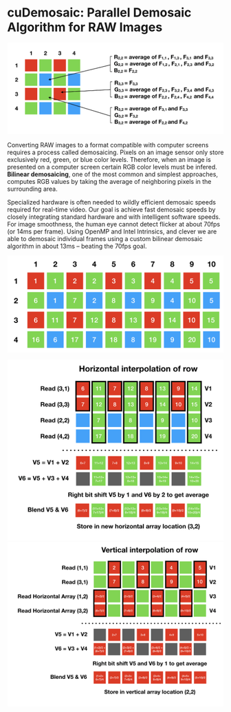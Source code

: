 # cuDemosaic: Parallel Demosaic Algorithm for RAW Images

![Bayer Filter Bilinear Demosaic](https://github.com/joeygibli/cuDemosaic/blob/master/bayer_filter.png)

Converting RAW images to a format compatible with computer screens requires a process called demosaicing. Pixels on an image sensor only store exclusively red, green, or blue color levels. Therefore, when an image is presented on a computer screen certain RGB color levels must be infered. **Bilinear demosaicing**, one of the most common and simplest approaches, computes RGB values by taking the average of neighboring pixels in the surrounding area.

Specialized hardware is often needed to wildly efficient demosaic speeds required for real-time video. Our goal is achieve fast demosaic speeds by closely integrating standard hardware and with intelligent software speeds. For image smoothness, the human eye cannot detect flicker at about 70fps (or 14ms per frame). Using OpenMP and Intel Intrinsics, and clever we are able to demosaic individual frames using a custom bilinear demosaic algorithm in about 13ms – beating the 70fps goal.

![Legend](https://github.com/joeygibli/cuDemosaic/blob/master/legend.png)

![Horizontal](https://github.com/joeygibli/cuDemosaic/blob/master/horizontal_interp.png)
![Vertical](https://github.com/joeygibli/cuDemosaic/blob/master/vertical_interp.png)
